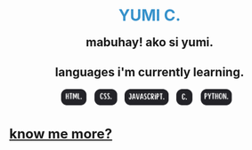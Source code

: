 
  <div align="center">
    <h1 style="color: #3792CB;" >YUMI C.</h1>
    <h2 style='margin: 0;'>mabuhay! ako si yumi.</h2>
    <h2>languages i'm currently learning.</h2>
  </div>

  <div align = "center" width: 60%;>
    <img src='html.png' style='height: 30px;   margin-right: 10px; margin-bottom: 10px;'>
    <img src='css.png' style='height: 30px;   margin-right: 10px; margin-bottom: 10px;'>
    <img src='javascript.png' style='height: 30px;   margin-right: 10px; margin-bottom: 10px;'>
    <img src='c.png' style='height: 30px;   margin-right: 10px; margin-bottom: 10px;'>
    <img src='python.png' style='height: 30px;   margin-right: 10px; margin-bottom: 10px;'>
  </div>

  <h3> <a class="webLink" style='font-size: 24px; font-weight: bold;' href="https://bento.me/yumiclmpn" target="_blank">know me more?</a> </h3>
